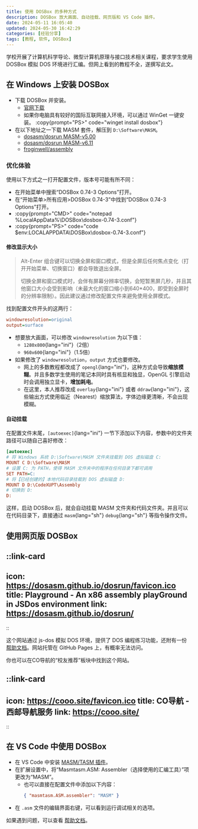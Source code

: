 ```yaml
---
title: 使用 DOSBox 的多种方式
description: DOSBox 放大画面、自动挂载、网页版和 VS Code 插件。
date: 2024-05-11 16:05:40
updated: 2024-05-30 16:42:29
categories: [经验分享]
tags: [教程, 软件, DOSBox]
---
```


学校开展了计算机科学导论、微型计算机原理与接口技术相关课程，要求学生使用 DOSBox 模拟 DOS 环境进行汇编。但网上看到的教程不全，遂撰写此文。

## 在 Windows 上安装 DOSBox

- 下载 DOSBox 并安装。
  - [官网下载](https://www.dosbox.com/download.php#:~:text=Windows)
  - 如果你电脑具有较好的国际互联网接入环境，可以通过 WinGet 一键安装。
    :copy{prompt="PS>" code="winget install dosbox"}
- 在以下地址之一下载 MASM 套件，解压到 `D:\Software\MASM`。
  - [dosasm/dosrun MASM-v5.00](https://github.com/dosasm/dosrun/tree/main/bundles/src/MASM-v5.00/masm)
  - [dosasm/dosrun MASM-v6.11](https://github.com/dosasm/dosrun/tree/main/bundles/src/MASM-v6.11/masm)
  - [froginwell/assembly](https://github.com/froginwell/assembly/tree/master/software)

### 优化体验

使用以下方式之一打开配置文件，版本号可能有所不同：

- 在开始菜单中搜索“DOSBox 0.74-3 Options”打开。
- 在“开始菜单>所有应用>DOSBox 0.74-3”中找到“DOSBox 0.74-3 Options”打开。
- :copy{prompt="CMD>" code="notepad %LocalAppData%\DOSBox\dosbox-0.74-3.conf"}
- :copy{prompt="PS>" code="code $env:LOCALAPPDATA\DOSBox\dosbox-0.74-3.conf"}

#### 修改显示大小

> Alt-Enter 组合键可以切换全屏和窗口模式，但是全屏后任何焦点变化（打开开始菜单、切换窗口）都会导致退出全屏。
>
> 切换全屏和窗口模式时，会伴有屏幕分辨率切换，会短暂黑屏几秒，并且其他窗口大小会受到影响（未最大化的窗口缩小到640*400，即受到全屏时的分辨率限制）。因此建议通过修改配置文件来避免使用全屏模式。

找到配置文件开头的这两行：

```ini [doxbox-0.74-3.conf]
windowresolution=original
output=surface
```

- 想要放大画面，可以修改 `windowresolution` 为以下值：
  - `1280x800`{lang="ini"}（2倍）
  - `960x600`{lang="ini"}（1.5倍）
- 如果修改了 `windowresolution`，`output` 方式也要修改。
  - 网上的多数教程都改成了 `opengl`{lang="ini"}，这种方式会导致**缩放模糊**。并且多数学生使用的笔记本同时具有核显和独显，OpenGL 引擎启动时会调用独立显卡，**增加耗电**。
  - 在这里，本人推荐改成 `overlay`{lang="ini"} 或者 `ddraw`{lang="ini"}，这些输出方式使用临近（Nearest）缩放算法，字体边缘更清晰，不会出现模糊。

#### 自动挂载

在配置文件末尾，`[autoexec]`{lang="ini"} 一节下添加以下内容，参数中的文件夹路径可以随自己喜好修改：

```ini [doxbox-0.74-3.conf]
[autoexec]
# 将 Windows 系统 D:\Software\MASM 文件夹挂载到 DOS 虚拟磁盘 C:
MOUNT C D:\Software\MASM
# 设置 C: 为 PATH，使得 MASM 文件夹中的程序在任何目录下都可调用
SET PATH=C:
# 将【已经创建的】本地代码目录挂载到 DOS 虚拟磁盘 D:
MOUNT D D:\CodeXUPT\Assembly
# 切换到 D:
D:
```

这样，启动 DOSBox 后，就会自动挂载 MASM 文件夹和代码文件夹。并且可以在代码目录下，直接通过 `masm`{lang="sh"} `debug`{lang="sh"} 等指令操作文件。

## 使用网页版 DOSBox

::link-card
---
icon: https://dosasm.github.io/dosrun/favicon.ico
title: Playground - An x86 assembly playGround in JSDos environment
link: https://dosasm.github.io/dosrun/
---
::

这个网站通过 js-dos 模拟 DOS 环境，提供了 DOS 编程练习功能，还附有一份 [帮助文档](https://dosasm.github.io/docs/tutorial-playGround/playGround)。网站托管在 GitHub Pages 上，有概率无法访问。

你也可以在CO导航的“校友推荐”板块中找到这个网站。

::link-card
---
icon: https://cooo.site/favicon.ico
title: CO导航 - 西邮导航服务
link: https://cooo.site/
---
::

## 在 VS Code 中使用 DOSBox

- 在 VS Code 中安装 [MASM/TASM 插件](https://marketplace.visualstudio.com/items?itemName=xsro.masm-tasm)。
- 在扩展设置中，将“Masmtasm.ASM: Assembler（选择使用的汇编工具）”项更改为“MASM”。
  - 也可以直接在配置文件中添加以下内容：
    ```json [%APPDATA%/Code/User/settings.json]
    { "masmtasm.ASM.assembler": "MASM" }
    ```
- 在 `.asm` 文件的编辑界面右键，可以看到运行调试相关的选项。

如果遇到问题，可以查看 [帮助文档](https://dosasm.github.io/docs/tutorial-masm-tasm/vsce-basic)。
